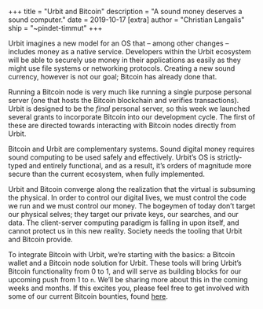 +++
title = "Urbit and Bitcoin"
description = "A sound money deserves a sound computer."
date = 2019-10-17
[extra]
author = "Christian Langalis"
ship = "~pindet-timmut"
+++

Urbit imagines a new model for an OS that – among other changes – includes money as a native service. Developers within the Urbit ecosystem will be able to securely use money in their applications as easily as they might use file systems or networking protocols. Creating a new sound currency, however is not our goal; Bitcoin has already done that. 

Running a Bitcoin node is very much like running a single purpose personal server (one that hosts the Bitcoin blockchain and verifies transactions). Urbit is designed to be the *final* personal server, so this week we launched several grants to incorporate Bitcoin into our development cycle. The first of these are directed towards interacting with Bitcoin nodes directly from Urbit. 

Bitcoin and Urbit are complementary systems. Sound digital money requires sound computing to be used safely and effectively. Urbit’s OS is strictly-typed and entirely functional, and as a result, it’s orders of magnitude more secure than the current ecosystem, when fully implemented. 

Urbit and Bitcoin converge along the realization that the virtual is subsuming the physical. In order to control our digital lives, we must control the code we run and we must control our money. The bogeymen of today don’t target our physical selves; they target our private keys, our searches, and our data. The client-server computing paradigm is falling in upon itself, and cannot protect us in this new reality. Society needs the tooling that Urbit and Bitcoin provide. 

To integrate Bitcoin with Urbit, we’re starting with the basics: a Bitcoin wallet and a Bitcoin node solution for Urbit. These tools will bring Urbit’s Bitcoin functionality from 0 to 1, and will serve as building blocks for our upcoming push from 1 to `n`. We’ll be sharing more about this in the coming weeks and months. If this excites you, please feel free to get involved with some of our current Bitcoin bounties, found [here](https://grants.urbit.org/bounties).

